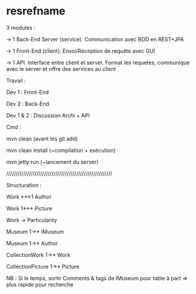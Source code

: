 resrefname
==========

3 modules :

-> 1 Back-End Server (service). Communication avec BDD en REST+JPA

-> 1 Front-End (client). Envoi/Réception de requête avec GUI

-> 1 API. Interface entre client et server. Format les requetes, communique avec le server et offre des services au client


Travail :

Dev 1 : Front-End

Dev 2 : Back-End

Dev 1 & 2 : Discussion Archi + API




Cmd :

mvn clean (avant les git add)

mvn clean install (~compilation + exécution)

mvn jetty:run (~lancement du server)


////////////////////////////////////////////////////////

Structuration : 

Work *<->1 Author

Work 1<->* Picture

Work *->* Particularity

Museum 1->* IMuseum

Museum 1->* Author

CollectionWork 1->* Work

CollectionPicture 1->* Picture

NB : Si le temps, sortir Comments & tags de IMuseum pour table à part => plus rapide pour recherche
